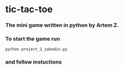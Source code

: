 # tic-tac-toe

### The mini game written in python by Artem Z.

### To start the game run

`python project_1_zabodin.py` 
### and follow instuctions
